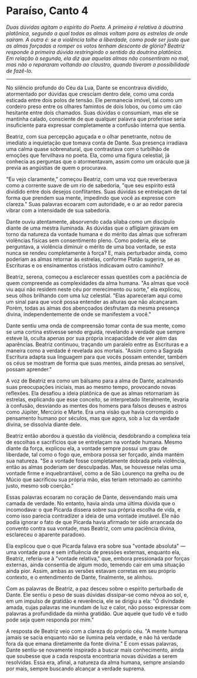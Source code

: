 # Paraíso, Canto 4

_Duas dúvidas agitam o espírito do Poeta. A primeira é relativa à doutrina platônica, segundo a qual todas as almas voltam para as estrelas de onde saíram. A outra é: se a violência tolhe a liberdade, como pode ser justo que as almas forçadas a romper os votos tenham desconto de glória? Beatriz responde à primeira dúvida restringindo o sentido da doutrina platônica. Em relação à segunda, ela diz que aquelas almas não consentiram no mal, mas não o repararam voltando ao claustro, quando tiveram a possibilidade de fazê-lo._

---

No silêncio profundo do Céu da Lua, Dante se encontrava dividido, atormentado por dúvidas que cresciam dentro dele, como uma corda esticada entre dois polos de tensão. Ele permanecia imóvel, tal como um cordeiro preso entre os olhares famintos de dois lobos, ou como um cão hesitante entre dois chamados. Suas dúvidas o consumiam, mas ele se mantinha calado, consciente de que qualquer palavra que proferisse seria insuficiente para expressar completamente a confusão interna que sentia.

Beatriz, com sua percepção aguçada e o olhar penetrante, notou de imediato a inquietação que tomava conta de Dante. Sua presença irradiava uma calma quase sobrenatural, que contrastava com o turbilhão de emoções que fervilhava no poeta. Ela, como uma figura celestial, já conhecia as perguntas que o atormentavam, assim como um oráculo que já previa as angústias de quem o procurava.

"Eu vejo claramente," começou Beatriz, com uma voz que reverberava como a corrente suave de um rio de sabedoria, "que seu espírito está dividido entre dois desejos conflitantes. Suas dúvidas se entrelaçam de tal forma que prendem sua mente, impedindo que você as expresse com clareza." Suas palavras ecoaram com autoridade, e o ar ao redor parecia vibrar com a intensidade de sua sabedoria.

Dante ouviu atentamente, absorvendo cada sílaba como um discípulo diante de uma mestra iluminada. As dúvidas que o afligiam giravam em torno da natureza da vontade humana e do mérito das almas que sofreram violências físicas sem consentimento pleno. Como poderia, ele se perguntava, a violência diminuir o mérito de uma boa vontade, se esta nunca se rendeu completamente à força? E, mais perturbador ainda, como poderiam as almas retornar às estrelas, conforme Platão sugerira, se as Escrituras e os ensinamentos cristãos indicavam outro caminho?

Beatriz, serena, começou a esclarecer essas questões com a paciência de quem compreende as complexidades da alma humana. "As almas que você viu aqui não residem neste céu por merecimento ou sorte," ela explicou, seus olhos brilhando com uma luz celestial. "Elas apareceram aqui como um sinal para que você possa entender as alturas que não alcançaram. Porém, todas as almas dos abençoados desfrutam da mesma presença divina, independentemente de onde se manifestem a você."

Dante sentiu uma onda de compreensão tomar conta de sua mente, como se uma cortina estivesse sendo erguida, revelando a verdade que sempre esteve lá, oculta apenas por sua própria incapacidade de ver além das aparências. Beatriz continuou, traçando um paralelo entre as Escrituras e a maneira como a verdade é revelada aos mortais. "Assim como a Sagrada Escritura adapta sua linguagem para que vocês possam entender, também os céus se mostram de forma que suas mentes, ainda presas ao sensível, possam aprender."

A voz de Beatriz era como um bálsamo para a alma de Dante, acalmando suas preocupações iniciais, mas ao mesmo tempo, provocando novas reflexões. Ela desafiou a ideia platônica de que as almas retornariam às estrelas, explicando que esse conceito, se interpretado literalmente, levaria à confusão, desviando as mentes dos homens para falsos deuses e astros como Júpiter, Mercúrio e Marte. Era uma visão que havia corrompido o pensamento humano por séculos, mas que agora, sob a luz da verdade divina, se dissolvia diante dele.

Beatriz então abordou a questão da violência, desdobrando a complexa teia de escolhas e sacrifícios que se entrelaçam na vontade humana. Mesmo diante da força, explicou ela, a vontade sempre possui um grau de liberdade, tal como o fogo que, embora possa ser forçado, ainda mantém sua natureza. "Se a vontade fosse completamente dobrada pela violência, então as almas poderiam ser desculpadas. Mas, se houvesse nelas uma vontade firme e inquebrantável, como a de São Lourenço na grelha ou de Múcio que sacrificou sua própria mão, elas teriam retornado ao caminho justo, mesmo sob coerção."

Essas palavras ecoaram no coração de Dante, desvendando mais uma camada de verdade. No entanto, havia ainda uma última dúvida que o incomodava: o que Picarda dissera sobre sua própria escolha de vida, e como isso parecia contradizer a ideia de uma vontade imutável. Ele não podia ignorar o fato de que Picarda havia afirmado ter sido arrancada do convento contra sua vontade, mas Beatriz, com uma paciência divina, esclareceu o aparente paradoxo.

Ela explicou que o que Picarda falava era sobre sua "vontade absoluta" — uma vontade pura e sem influência de pressões externas, enquanto ela, Beatriz, referia-se à "vontade relativa," que, embora pressionada por forças externas, ainda consentia de algum modo, temendo cair em uma situação ainda pior. Assim, ambas as versões estavam corretas em seu próprio contexto, e o entendimento de Dante, finalmente, se alinhou.

Com as palavras de Beatriz, a paz desceu sobre o espírito perturbado de Dante. Ele sentiu o peso de suas dúvidas dissipar-se como névoa ao sol, e, em um impulso de gratidão e reverência, ele se dirigiu a ela: "Ó divindade amada, cujas palavras me inundam de luz e calor, não posso expressar com palavras a profundidade da minha gratidão. Que aquele que tudo vê e tudo pode seja quem responda por mim."

A resposta de Beatriz veio com a clareza do próprio céu. "A mente humana jamais se sacia enquanto não se ilumina pela verdade, e não há verdade fora da que emana diretamente da fonte divina." E com essas palavras, Dante sentiu-se novamente inspirado a buscar mais conhecimento, ainda que soubesse que a cada resposta encontraria novas dúvidas a serem resolvidas. Essa era, afinal, a natureza da alma humana, sempre ansiando por mais, sempre buscando alcançar a verdade suprema.